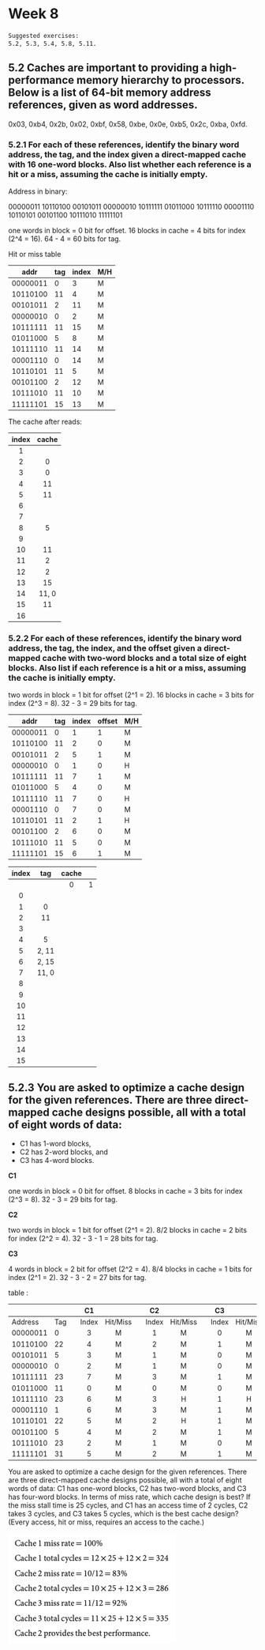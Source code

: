 # Week 8

    Suggested exercises:
    5.2, 5.3, 5.4, 5.8, 5.11.


## 5.2 Caches are important to providing a high-performance memory hierarchy to processors. Below is a list of 64-bit memory address references, given as word addresses.

  0x03, 0xb4, 0x2b, 0x02, 0xbf, 0x58, 0xbe, 0x0e, 0xb5, 0x2c, 0xba, 0xfd.


### 5.2.1 For each of these references, identify the binary word address, the tag, and the index given a direct-mapped cache with 16 one-word blocks. Also list whether each reference is a hit or a miss, assuming the cache is initially empty.

Address in binary:

00000011
10110100
00101011
00000010
10111111
01011000
10111110
00001110
10110101
00101100
10111010
11111101

one words in block = 0 bit for offset.
16 blocks in cache = 4 bits for index (2^4 = 16).
64 - 4 = 60 bits for tag.

Hit or miss table 


| addr            | tag | index | M/H |
|-----------------|-----|-------|-----|
|     00000011    |  0  |   3   |  M  |
|     10110100    |  11 |   4   |  M  |
|     00101011    |  2  |   11  |  M  |
|     00000010    |  0  |   2   |  M  |
|     10111111    |  11 |   15  |  M  |
|     01011000    |  5  |   8   |  M  |
|     10111110    |  11 |   14  |  M  |
|     00001110    |  0  |   14  |  M  |
|     10110101    |  11 |   5   |  M  |
|     00101100    |  2  |   12  |  M  |
|     10111010    |  11 |   10  |  M  |
|     11111101    |  15 |   13  |  M  |

The cache after reads:

| index |   cache  |
|:-----:|:--------:|
|   1   |          |
|   2   | 0        |
|   3   | 0        |
|   4   | 11       |
|   5   | 11       |
|   6   |          |
|   7   |          |
|   8   | 5        |
|   9   |          |
|   10  | 11       |
|   11  | 2        |
|   12  | 2        |
|   13  | 15       |
|   14  | 11,    0 |
|   15  | 11       |
|   16  |          |


### 5.2.2 For each of these references, identify the binary word address, the tag, the index, and the offset given a direct-mapped cache with two-word blocks and a total size of eight blocks. Also list if each reference is a hit or a miss, assuming the cache is initially empty.

two words in block = 1 bit for offset (2^1 = 2).
16 blocks in cache = 3 bits for index (2^3 = 8).
32 - 3 = 29 bits for tag.

| addr            | tag | index | offset | M/H |
|-----------------|-----|-------|--------|-----|
|        00000011 |  0  |   1   |    1   |  M  |
|     10110100    |  11 |   2   |    0   |  M  |
|     00101011    |  2  |   5   |    1   |  M  |
|     00000010    |  0  |   1   |    0   |  H  |
|     10111111    |  11 |   7   |    1   |  M  |
|     01011000    |  5  |   4   |    0   |  M  |
|     10111110    |  11 |   7   |    0   |  H  |
|     00001110    |  0  |   7   |    0   |  M  |
|     10110101    |  11 |   2   |    1   |  H  |
|     00101100    |  2  |   6   |    0   |  M  |
|     10111010    |  11 |   5   |    0   |  M  |
|     11111101    |  15 |   6   |    1   |  M  |



| index |  tag  | cache |   |
|:-----:|:-----:|:-----:|:-:|
|       |       |   0   | 1 |
|   0   |       |       |   |
|   1   |   0   |       |   |
|   2   |   11  |       |   |
|   3   |       |       |   |
|   4   |   5   |       |   |
|   5   | 2, 11 |       |   |
|   6   | 2, 15 |       |   |
|   7   | 11, 0 |       |   |
|   8   |       |       |   |
|   9   |       |       |   |
|   10  |       |       |   |
|   11  |       |       |   |
|   12  |       |       |   |
|   13  |       |       |   |
|   14  |       |       |   |
|   15  |       |       |   |

## 5.2.3 You are asked to optimize a cache design for the given references. There are three direct-mapped cache designs possible, all with a total of eight words of data:

* C1 has 1-word blocks,
* C2 has 2-word blocks, and
* C3 has 4-word blocks.

**C1**

one words in block = 0 bit for offset.
8 blocks in cache = 3 bits for index (2^3 = 8).
32 - 3 = 29 bits for tag.

**C2**

two words in block = 1 bit for offset (2^1 = 2).
8/2 blocks in cache = 2 bits for index (2^2 = 4).
32 - 3 - 1 = 28 bits for tag.

**C3**

4 words in block = 2 bit for offset (2^2 = 4).
8/4 blocks in cache = 1 bits for index (2^1 = 2).
32 - 3 - 2 = 27 bits for tag.


table :

|                 |     |   |   C1  |          |   |   C2  |          |   |   C3  |          |
|-----------------|-----|---|:-----:|:--------:|---|:-----:|:--------:|---|:-----:|:--------:|
|     Address     | Tag |   | Index | Hit/Miss |   | Index | Hit/Miss |   | Index | Hit/Miss |
|        00000011 |  0  |   |   3   |     M    |   |   1   |     M    |   |   0   |     M    |
|     10110100    |  22 |   |   4   |     M    |   |   2   |     M    |   |   1   |     M    |
|     00101011    |  5  |   |   3   |     M    |   |   1   |     M    |   |   0   |     M    |
|     00000010    |  0  |   |   2   |     M    |   |   1   |     M    |   |   0   |     M    |
|     10111111    |  23 |   |   7   |     M    |   |   3   |     M    |   |   1   |     M    |
|     01011000    |  11 |   |   0   |     M    |   |   0   |     M    |   |   0   |     M    |
|     10111110    |  23 |   |   6   |     M    |   |   3   |     H    |   |   1   |     H    |
|     00001110    |  1  |   |   6   |     M    |   |   3   |     M    |   |   1   |     M    |
|     10110101    |  22 |   |   5   |     M    |   |   2   |     H    |   |   1   |     M    |
|     00101100    |  5  |   |   4   |     M    |   |   2   |     M    |   |   1   |     M    |
|     10111010    |  23 |   |   2   |     M    |   |   1   |     M    |   |   0   |     M    |
|     11111101    |  31 |   |   5   |     M    |   |   2   |     M    |   |   1   | M        |


You are asked to optimize a cache design
for the given references. There are three direct-mapped cache designs possible, all with a
total of eight words of data: C1 has one-word blocks, C2 has two-word blocks, and C3
has four-word blocks. In terms of miss rate, which cache design is best? If the miss stall
time is 25 cycles, and C1 has an access time of 2 cycles, C2 takes 3 cycles, and C3 takes
5 cycles, which is the best cache design? (Every access, hit or miss, requires an access to
the cache.) 

![Alt text](../Test%20exsams/img/Screenshot%202022-12-05%20at%2021.27.35.png)